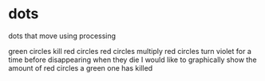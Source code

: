 # dots
dots that move using processing

green circles kill red circles
red circles multiply
red circles turn violet for a time before disappearing when they die
I would like to graphically show the amount of red circles a green one has killed

